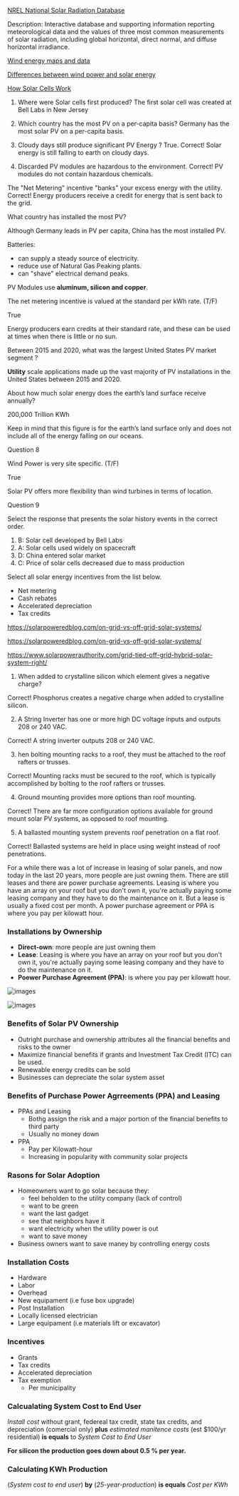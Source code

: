 

[NREL National Solar Radiation Database](https://nsrdb.nrel.gov/)

Description: Interactive database and supporting information reporting meteorological data and the values of three most common measurements of solar radiation, including global horizontal, direct normal, and diffuse horizontal irradiance.

[Wind energy maps and data](https://windexchange.energy.gov/maps-data)


[Differences between wind power and solar energy](https://www.directenergy.com/learning-center/differences-between-wind-solar-energy)


[How Solar Cells Work](https://www.acs.org/content/acs/en/education/resources/highschool/chemmatters/past-issues/archive-2013-2014/how-a-solar-cell-works.html)

1. Where were Solar cells first produced?
The first solar cell was created at Bell Labs in New Jersey

2. Which country has the most PV on a per-capita basis?
Germany has the most solar PV on a per-capita basis.

3. Cloudy days still produce significant PV Energy ?
True. Correct! Solar energy is still falling to earth on cloudy days. 

4. Discarded PV modules are hazardous to the environment.
Correct! PV modules do not contain hazardous chemicals.

The "Net Metering" incentive "banks" your excess energy with the utility.
Correct! Energy producers receive a credit for energy that is sent back to the grid.




What country has installed the most PV? 

Although Germany leads in PV per capita, China has the most installed PV. 

Batteries:

* can supply a steady source of electricity.
* reduce use of Natural Gas Peaking plants.
* can "shave" electrical demand peaks.

PV Modules use **aluminum, silicon and copper**.

The net metering incentive is valued at the standard per kWh rate. (T/F)

True

Energy producers earn credits at their standard rate, and these can be used at times when there is little or no sun. 

Between 2015 and 2020, what was the largest United States PV market segment ? 

**Utility** scale applications made up the vast majority of PV installations in the United States between 2015 and 2020.


About how much solar energy does the earth’s land surface receive annually? 

200,000 Trillion KWh

Keep in mind that this figure is for the earth’s land surface only and does not include all of the energy falling on our oceans. 


Question 8

Wind Power is very site specific. (T/F)

True

Solar PV offers more flexibility than wind turbines in terms of location.  

Question 9

Select the response that presents the solar history events in the correct order.


1. B: Solar cell developed by Bell Labs
2. A: Solar cells used widely on spacecraft
3. D: China entered solar market
4. C: Price of solar cells decreased due to mass production


Select all solar energy incentives from the list below. 

* Net metering
* Cash rebates
* Accelerated depreciation
* Tax credits


https://solarpoweredblog.com/on-grid-vs-off-grid-solar-systems/

https://solarpoweredblog.com/on-grid-vs-off-grid-solar-systems/

https://www.solarpowerauthority.com/grid-tied-off-grid-hybrid-solar-system-right/


1. When added to crystalline silicon which element gives a negative charge?

Correct! Phosphorus creates a negative charge when added to crystalline silicon.

2. A String Inverter has one or more high DC voltage inputs and outputs 208 or 240 VAC.

Correct! A string inverter outputs 208 or 240 VAC.

3. hen bolting mounting racks to a roof, they must be attached to the roof rafters or trusses.

Correct! Mounting racks must be secured to the roof, which is typically accomplished by bolting to the roof rafters or trusses.

4. Ground mounting provides more options than roof mounting.

Correct! There are far more configuration options available for ground mount solar PV systems, as opposed to roof mounting.

5. A ballasted mounting system prevents roof penetration on a flat roof.

Correct! Ballasted systems are held in place using weight instead of roof penetrations.

 For a while there was a lot of increase in leasing of solar panels, and now today in the last 20 years, more people are just owning them. There are still leases and there are power purchase agreements. Leasing is where you have an array on your roof but you don't own it, you're actually paying some leasing company and they have to do the maintenance on it. But a lease is usually a fixed cost per month. A power purchase agreement or PPA is where you pay per kilowatt hour.


### Installations by Ownership

* **Direct-own**: more people are just owning them
* **Lease**: Leasing is where you have an array on your roof but you don't own it, you're actually paying some leasing company and they have to do the maintenance on it.
* **Poewer Purchase Agreement (PPA)**: is where you pay per kilowatt hour.

![images](images/solar_install_by_ownership_type.PNG)

![images](images/solar_install_by_ownership_type2.PNG)

### Benefits of Solar PV Ownership

* Outright purchase and ownership attributes all the financial
benefits and risks to the owner
* Maximize financial benefits if grants and Investment Tax Credit (ITC) can be used.
* Renewable energy credits can be sold
* Businesses can  depreciate the solar system asset

### Benefits of Purchase Power Agrreements (PPA) and Leasing

* PPAs and Leasing
    * Bothg assign the risk and a major portion of the financial benefits to third party
    * Usually no money down
* PPA
    * Pay per Kilowatt-hour
    * Increasing in popularity  with community solar projects

### Rasons for Solar Adoption

* Homeowners want to go solar because they:
    * feel beholden to the utility company (lack of control)
    * want to be green
    * want the last gadget
    * see that neighbors have it
    * want electricity when the utility power is out
    * want to save money
*  Business owners want to save maney by controlling energy costs

### Installation Costs

* Hardware
* Labor
* Overhead
* New equipament (i.e fuse box upgrade)
* Post Installation
* Locally licensed electrician
* Large equipament (i.e materials lift or excavator)

### Incentives

* Grants
* Tax credits
* Accelerated depreciation
* Tax exemption
    * Per municipality

### Calcualating System Cost to End User

*Install cost* without grant, federeal tax credit, state tax credits, and depreciation (comercial only)
**plus** *estimated manitence costs* (est $100/yr residential)
**is equals** to *System Cost to End User*


**For silicon the production goes down about 0.5 % per year.**


### Calculating KWh Production

(*System cost to end user*) **by** (*25-year-production*) **is equals** *Cost per KWh*



